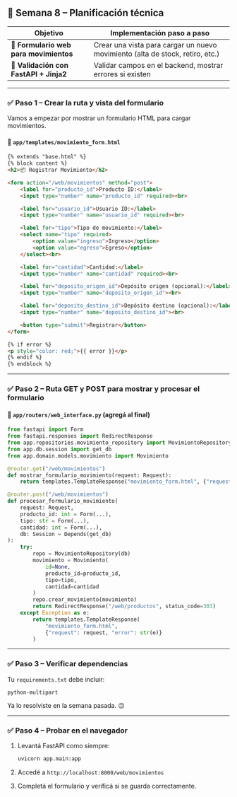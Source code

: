 ## 📅 **Semana 8 – Planificación técnica**

| Objetivo                               | Implementación paso a paso                                                    |
| -------------------------------------- | ----------------------------------------------------------------------------- |
| 💾 **Formulario web para movimientos** | Crear una vista para cargar un nuevo movimiento (alta de stock, retiro, etc.) |
| 🧪 **Validación con FastAPI + Jinja2** | Validar campos en el backend, mostrar errores si existen                      |

---

### ✅ Paso 1 – Crear la ruta y vista del formulario

Vamos a empezar por mostrar un formulario HTML para cargar movimientos.

#### 📁 `app/templates/movimiento_form.html`

```html
{% extends "base.html" %}
{% block content %}
<h2>📦 Registrar Movimiento</h2>

<form action="/web/movimientos" method="post">
    <label for="producto_id">Producto ID:</label>
    <input type="number" name="producto_id" required><br>

    <label for="usuario_id">Usuario ID:</label>
    <input type="number" name="usuario_id" required><br>

    <label for="tipo">Tipo de movimiento:</label>
    <select name="tipo" required>
        <option value="ingreso">Ingreso</option>
        <option value="egreso">Egreso</option>
    </select><br>

    <label for="cantidad">Cantidad:</label>
    <input type="number" name="cantidad" required><br>

    <label for="deposito_origen_id">Depósito origen (opcional):</label>
    <input type="number" name="deposito_origen_id"><br>

    <label for="deposito_destino_id">Depósito destino (opcional):</label>
    <input type="number" name="deposito_destino_id"><br>

    <button type="submit">Registrar</button>
</form>

{% if error %}
<p style="color: red;">{{ error }}</p>
{% endif %}
{% endblock %}
```

---

### ✅ Paso 2 – Ruta GET y POST para mostrar y procesar el formulario

#### 📁 `app/routers/web_interface.py` (agregá al final)

```python
from fastapi import Form
from fastapi.responses import RedirectResponse
from app.repositories.movimiento_repository import MovimientoRepository
from app.db.session import get_db
from app.domain.models.movimiento import Movimiento

@router.get("/web/movimientos")
def mostrar_formulario_movimiento(request: Request):
    return templates.TemplateResponse("movimiento_form.html", {"request": request})

@router.post("/web/movimientos")
def procesar_formulario_movimiento(
    request: Request,
    producto_id: int = Form(...),
    tipo: str = Form(...),
    cantidad: int = Form(...),
    db: Session = Depends(get_db)
):
    try:
        repo = MovimientoRepository(db)
        movimiento = Movimiento(
            id=None,
            producto_id=producto_id,
            tipo=tipo,
            cantidad=cantidad
        )
        repo.crear_movimiento(movimiento)
        return RedirectResponse("/web/productos", status_code=303)
    except Exception as e:
        return templates.TemplateResponse(
            "movimiento_form.html",
            {"request": request, "error": str(e)}
        )
```

---

### ✅ Paso 3 – Verificar dependencias

Tu `requirements.txt` debe incluir:

```
python-multipart
```

Ya lo resolviste en la semana pasada. 😉

---

### ✅ Paso 4 – Probar en el navegador

1. Levantá FastAPI como siempre:

   ```bash
   uvicorn app.main:app
   ```

2. Accedé a `http://localhost:8000/web/movimientos`

3. Completá el formulario y verificá si se guarda correctamente.

<!--stackedit_data:
eyJoaXN0b3J5IjpbLTkxMjI0NzgzMCwtMzE3OTMxNjczXX0=
-->